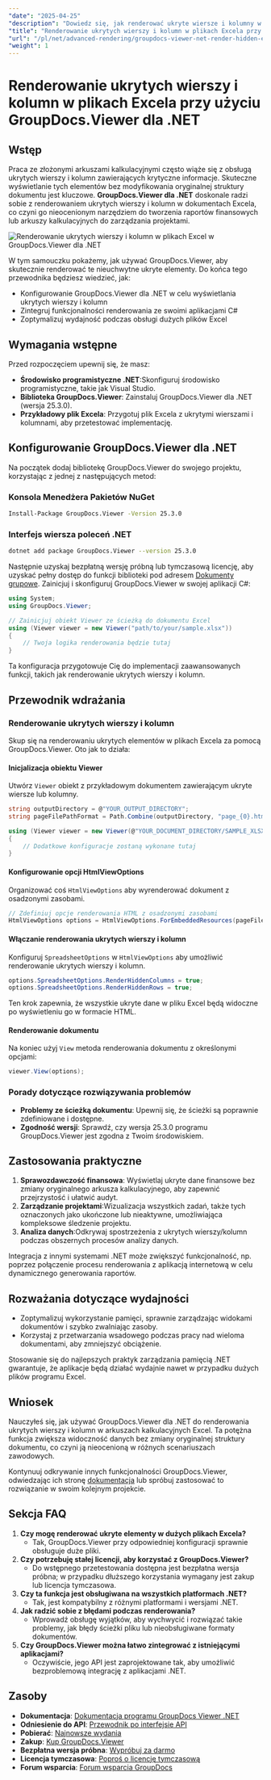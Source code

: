 ```yaml
---
"date": "2025-04-25"
"description": "Dowiedz się, jak renderować ukryte wiersze i kolumny w plikach programu Excel za pomocą GroupDocs.Viewer dla platformy .NET. Zwiększaj widoczność danych efektywnie, nie zmieniając struktury dokumentu."
"title": "Renderowanie ukrytych wierszy i kolumn w plikach Excela przy użyciu GroupDocs.Viewer dla .NET — przewodnik zaawansowany"
"url": "/pl/net/advanced-rendering/groupdocs-viewer-net-render-hidden-excel-rows-columns/"
"weight": 1
---
```


# Renderowanie ukrytych wierszy i kolumn w plikach Excela przy użyciu GroupDocs.Viewer dla .NET

## Wstęp

Praca ze złożonymi arkuszami kalkulacyjnymi często wiąże się z obsługą ukrytych wierszy i kolumn zawierających krytyczne informacje. Skuteczne wyświetlanie tych elementów bez modyfikowania oryginalnej struktury dokumentu jest kluczowe. **GroupDocs.Viewer dla .NET** doskonale radzi sobie z renderowaniem ukrytych wierszy i kolumn w dokumentach Excela, co czyni go nieocenionym narzędziem do tworzenia raportów finansowych lub arkuszy kalkulacyjnych do zarządzania projektami.

![Renderowanie ukrytych wierszy i kolumn w plikach Excel w GroupDocs.Viewer dla .NET](/viewer/advanced-rendering/render-hidden-rows-columns-excel-files-img.png)

W tym samouczku pokażemy, jak używać GroupDocs.Viewer, aby skutecznie renderować te nieuchwytne ukryte elementy. Do końca tego przewodnika będziesz wiedzieć, jak:
- Konfigurowanie GroupDocs.Viewer dla .NET w celu wyświetlania ukrytych wierszy i kolumn
- Zintegruj funkcjonalności renderowania ze swoimi aplikacjami C#
- Zoptymalizuj wydajność podczas obsługi dużych plików Excel

## Wymagania wstępne

Przed rozpoczęciem upewnij się, że masz:
- **Środowisko programistyczne .NET**:Skonfiguruj środowisko programistyczne, takie jak Visual Studio.
- **Biblioteka GroupDocs.Viewer**: Zainstaluj GroupDocs.Viewer dla .NET (wersja 25.3.0).
- **Przykładowy plik Excela**: Przygotuj plik Excela z ukrytymi wierszami i kolumnami, aby przetestować implementację.

## Konfigurowanie GroupDocs.Viewer dla .NET

Na początek dodaj bibliotekę GroupDocs.Viewer do swojego projektu, korzystając z jednej z następujących metod:

### Konsola Menedżera Pakietów NuGet

```bash
Install-Package GroupDocs.Viewer -Version 25.3.0
```

### Interfejs wiersza poleceń .NET

```bash
dotnet add package GroupDocs.Viewer --version 25.3.0
```

Następnie uzyskaj bezpłatną wersję próbną lub tymczasową licencję, aby uzyskać pełny dostęp do funkcji biblioteki pod adresem [Dokumenty grupowe](https://purchase.groupdocs.com/temporary-license/). Zainicjuj i skonfiguruj GroupDocs.Viewer w swojej aplikacji C#:

```csharp
using System;
using GroupDocs.Viewer;

// Zainicjuj obiekt Viewer ze ścieżką do dokumentu Excel
using (Viewer viewer = new Viewer("path/to/your/sample.xlsx"))
{
    // Twoja logika renderowania będzie tutaj
}
```

Ta konfiguracja przygotowuje Cię do implementacji zaawansowanych funkcji, takich jak renderowanie ukrytych wierszy i kolumn.

## Przewodnik wdrażania

### Renderowanie ukrytych wierszy i kolumn

Skup się na renderowaniu ukrytych elementów w plikach Excela za pomocą GroupDocs.Viewer. Oto jak to działa:

#### Inicjalizacja obiektu Viewer

Utwórz `Viewer` obiekt z przykładowym dokumentem zawierającym ukryte wiersze lub kolumny.

```csharp
string outputDirectory = @"YOUR_OUTPUT_DIRECTORY";
string pageFilePathFormat = Path.Combine(outputDirectory, "page_{0}.html");

using (Viewer viewer = new Viewer(@"YOUR_DOCUMENT_DIRECTORY/SAMPLE_XLSX_WITH_HIDDEN_ROW_AND_COLUMN"))
{
    // Dodatkowe konfiguracje zostaną wykonane tutaj
}
```

#### Konfigurowanie opcji HtmlViewOptions

Organizować coś `HtmlViewOptions` aby wyrenderować dokument z osadzonymi zasobami.

```csharp
// Zdefiniuj opcje renderowania HTML z osadzonymi zasobami
HtmlViewOptions options = HtmlViewOptions.ForEmbeddedResources(pageFilePathFormat);
```

#### Włączanie renderowania ukrytych wierszy i kolumn

Konfiguruj `SpreadsheetOptions` w `HtmlViewOptions` aby umożliwić renderowanie ukrytych wierszy i kolumn.

```csharp
options.SpreadsheetOptions.RenderHiddenColumns = true;
options.SpreadsheetOptions.RenderHiddenRows = true;
```

Ten krok zapewnia, że wszystkie ukryte dane w pliku Excel będą widoczne po wyświetleniu go w formacie HTML.

#### Renderowanie dokumentu

Na koniec użyj `View` metoda renderowania dokumentu z określonymi opcjami:

```csharp
viewer.View(options);
```

### Porady dotyczące rozwiązywania problemów

- **Problemy ze ścieżką dokumentu**: Upewnij się, że ścieżki są poprawnie zdefiniowane i dostępne.
- **Zgodność wersji**: Sprawdź, czy wersja 25.3.0 programu GroupDocs.Viewer jest zgodna z Twoim środowiskiem.

## Zastosowania praktyczne

1. **Sprawozdawczość finansowa**: Wyświetlaj ukryte dane finansowe bez zmiany oryginalnego arkusza kalkulacyjnego, aby zapewnić przejrzystość i ułatwić audyt.
2. **Zarządzanie projektami**:Wizualizacja wszystkich zadań, także tych oznaczonych jako ukończone lub nieaktywne, umożliwiająca kompleksowe śledzenie projektu.
3. **Analiza danych**:Odkrywaj spostrzeżenia z ukrytych wierszy/kolumn podczas obszernych procesów analizy danych.

Integracja z innymi systemami .NET może zwiększyć funkcjonalność, np. poprzez połączenie procesu renderowania z aplikacją internetową w celu dynamicznego generowania raportów.

## Rozważania dotyczące wydajności

- Zoptymalizuj wykorzystanie pamięci, sprawnie zarządzając widokami dokumentów i szybko zwalniając zasoby.
- Korzystaj z przetwarzania wsadowego podczas pracy nad wieloma dokumentami, aby zmniejszyć obciążenie.

Stosowanie się do najlepszych praktyk zarządzania pamięcią .NET gwarantuje, że aplikacje będą działać wydajnie nawet w przypadku dużych plików programu Excel.

## Wniosek

Nauczyłeś się, jak używać GroupDocs.Viewer dla .NET do renderowania ukrytych wierszy i kolumn w arkuszach kalkulacyjnych Excel. Ta potężna funkcja zwiększa widoczność danych bez zmiany oryginalnej struktury dokumentu, co czyni ją nieocenioną w różnych scenariuszach zawodowych.

Kontynuuj odkrywanie innych funkcjonalności GroupDocs.Viewer, odwiedzając ich stronę [dokumentacja](https://docs.groupdocs.com/viewer/net/) lub spróbuj zastosować to rozwiązanie w swoim kolejnym projekcie.

## Sekcja FAQ

1. **Czy mogę renderować ukryte elementy w dużych plikach Excela?**
   - Tak, GroupDocs.Viewer przy odpowiedniej konfiguracji sprawnie obsługuje duże pliki.
2. **Czy potrzebuję stałej licencji, aby korzystać z GroupDocs.Viewer?**
   - Do wstępnego przetestowania dostępna jest bezpłatna wersja próbna; w przypadku dłuższego korzystania wymagany jest zakup lub licencja tymczasowa.
3. **Czy ta funkcja jest obsługiwana na wszystkich platformach .NET?**
   - Tak, jest kompatybilny z różnymi platformami i wersjami .NET.
4. **Jak radzić sobie z błędami podczas renderowania?**
   - Wprowadź obsługę wyjątków, aby wychwycić i rozwiązać takie problemy, jak błędy ścieżki pliku lub nieobsługiwane formaty dokumentów.
5. **Czy GroupDocs.Viewer można łatwo zintegrować z istniejącymi aplikacjami?**
   - Oczywiście, jego API jest zaprojektowane tak, aby umożliwić bezproblemową integrację z aplikacjami .NET.

## Zasoby

- **Dokumentacja**: [Dokumentacja programu GroupDocs Viewer .NET](https://docs.groupdocs.com/viewer/net/)
- **Odniesienie do API**: [Przewodnik po interfejsie API](https://reference.groupdocs.com/viewer/net/)
- **Pobierać**: [Najnowsze wydania](https://releases.groupdocs.com/viewer/net/)
- **Zakup**: [Kup GroupDocs.Viewer](https://purchase.groupdocs.com/buy)
- **Bezpłatna wersja próbna**: [Wypróbuj za darmo](https://releases.groupdocs.com/viewer/net/)
- **Licencja tymczasowa**: [Poproś o licencję tymczasową](https://purchase.groupdocs.com/temporary-license/)
- **Forum wsparcia**: [Forum wsparcia GroupDocs](https://forum.groupdocs.com/c/viewer/9)